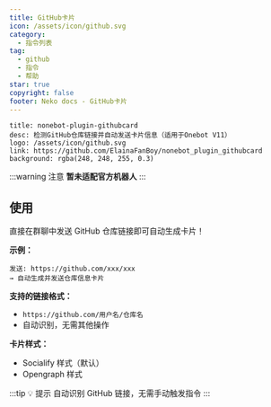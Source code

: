 ```yaml
---
title: GitHub卡片
icon: /assets/icon/github.svg
category:
  - 指令列表
tag:
  - github
  - 指令
  - 帮助
star: true
copyright: false
footer: Neko docs - GitHub卡片
---
```


```component VPCard
title: nonebot-plugin-githubcard
desc: 检测GitHub仓库链接并自动发送卡片信息（适用于Onebot V11）
logo: /assets/icon/github.svg
link: https://github.com/ElainaFanBoy/nonebot_plugin_githubcard
background: rgba(248, 248, 255, 0.3)
```

:::warning 注意
**暂未适配官方机器人**
:::

## **使用**

直接在群聊中发送 GitHub 仓库链接即可自动生成卡片！

**示例：**
```
发送: https://github.com/xxx/xxx
→ 自动生成并发送仓库信息卡片
```

**支持的链接格式：**
- `https://github.com/用户名/仓库名`
- 自动识别，无需其他操作

**卡片样式：**
- Socialify 样式（默认）
- Opengraph 样式

:::tip 💡 提示
自动识别 GitHub 链接，无需手动触发指令
:::


